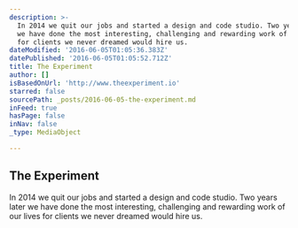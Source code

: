 ```yaml
---
description: >-
  In 2014 we quit our jobs and started a design and code studio. Two years later
  we have done the most interesting, challenging and rewarding work of our lives
  for clients we never dreamed would hire us.
dateModified: '2016-06-05T01:05:36.383Z'
datePublished: '2016-06-05T01:05:52.712Z'
title: The Experiment
author: []
isBasedOnUrl: 'http://www.theexperiment.io'
starred: false
sourcePath: _posts/2016-06-05-the-experiment.md
inFeed: true
hasPage: false
inNav: false
_type: MediaObject

---
```

<article style=""><h1>The Experiment</h1><p>In 2014 we quit our jobs and started a design and code studio. Two years later we have done the most interesting, challenging and rewarding work of our lives for clients we never dreamed would hire us.</p></article>
